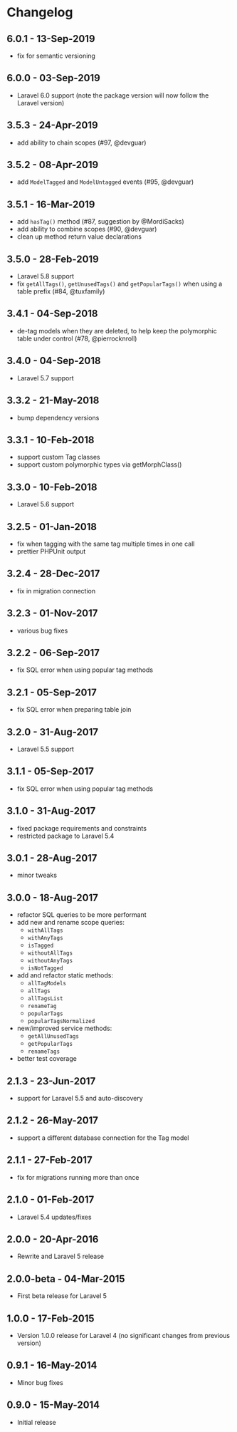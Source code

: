 # Changelog

## 6.0.1 - 13-Sep-2019

- fix for semantic versioning


## 6.0.0 - 03-Sep-2019

- Laravel 6.0 support (note the package version will now follow the Laravel version)


## 3.5.3 - 24-Apr-2019

- add ability to chain scopes (#97, @devguar)


## 3.5.2 - 08-Apr-2019

- add `ModelTagged` and `ModelUntagged` events (#95, @devguar)


## 3.5.1 - 16-Mar-2019

- add `hasTag()` method (#87, suggestion by @MordiSacks)
- add ability to combine scopes (#90, @devguar)
- clean up method return value declarations


## 3.5.0 - 28-Feb-2019

- Laravel 5.8 support
- fix `getAllTags()`, `getUnusedTags()` and `getPopularTags()` 
  when using a table prefix (#84, @tuxfamily)


## 3.4.1 - 04-Sep-2018

- de-tag models when they are deleted, to help keep the 
  polymorphic table under control (#78, @pierrocknroll)


## 3.4.0 - 04-Sep-2018

- Laravel 5.7 support


## 3.3.2 - 21-May-2018

- bump dependency versions


## 3.3.1 - 10-Feb-2018

- support custom Tag classes
- support custom polymorphic types via getMorphClass()


## 3.3.0 - 10-Feb-2018

- Laravel 5.6 support


## 3.2.5 - 01-Jan-2018

- fix when tagging with the same tag multiple times in one call
- prettier PHPUnit output


## 3.2.4 - 28-Dec-2017

- fix in migration connection


## 3.2.3 - 01-Nov-2017

- various bug fixes


## 3.2.2 - 06-Sep-2017

- fix SQL error when using popular tag methods


## 3.2.1 - 05-Sep-2017

- fix SQL error when preparing table join


## 3.2.0 - 31-Aug-2017

- Laravel 5.5 support


## 3.1.1 - 05-Sep-2017

- fix SQL error when using popular tag methods


## 3.1.0 - 31-Aug-2017

- fixed package requirements and constraints
- restricted package to Laravel 5.4


## 3.0.1 - 28-Aug-2017

- minor tweaks


## 3.0.0 - 18-Aug-2017

- refactor SQL queries to be more performant
- add new and rename scope queries:
    - `withAllTags`
    - `withAnyTags`
    - `isTagged`
    - `withoutAllTags`
    - `withoutAnyTags`
    - `isNotTagged`
- add and refactor static methods:
    - `allTagModels`
    - `allTags`
    - `allTagsList`
    - `renameTag`
    - `popularTags`
    - `popularTagsNormalized`
- new/improved service methods:
    - `getAllUnusedTags`
    - `getPopularTags`
    - `renameTags`
- better test coverage


## 2.1.3 - 23-Jun-2017

- support for Laravel 5.5 and auto-discovery


## 2.1.2 - 26-May-2017

- support a different database connection for the Tag model


## 2.1.1 - 27-Feb-2017

- fix for migrations running more than once


## 2.1.0 - 01-Feb-2017

- Laravel 5.4 updates/fixes


## 2.0.0 - 20-Apr-2016

- Rewrite and Laravel 5 release


## 2.0.0-beta - 04-Mar-2015

- First beta release for Laravel 5


## 1.0.0 - 17-Feb-2015

- Version 1.0.0 release for Laravel 4 (no significant changes from previous version)


## 0.9.1 - 16-May-2014

- Minor bug fixes


## 0.9.0 - 15-May-2014

- Initial release
